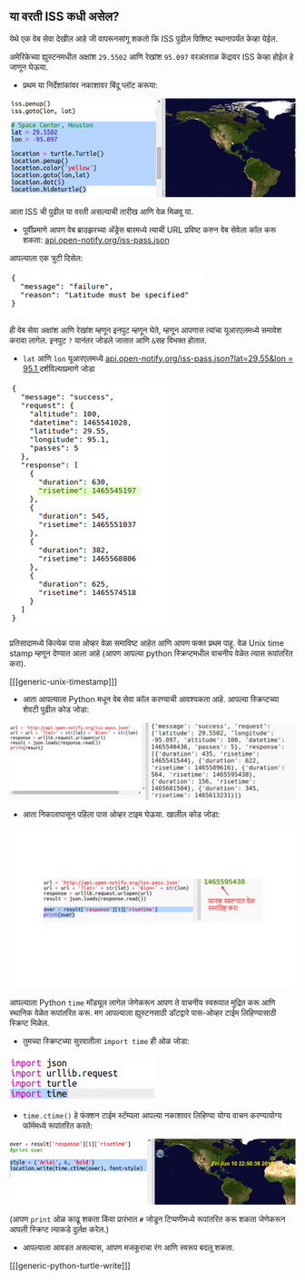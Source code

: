## या वरती ISS कधी असेल?

येथे एक वेब सेवा देखील आहे जी वापरूनसांगू शकतो कि ISS पुढील विशिष्ट स्थानापर्यंत केव्हा येईल.

अमेरिकेच्या ह्युस्टनमधील अक्षांश `29.5502` आणि रेखांश `95.097` वरअंतराळ केंद्रावर ISS केव्हा होईल हे जाणून घेऊया.

+ प्रथम या निर्देशांकांवर नकाशावर बिंदू प्लॉट करूया:

![screenshot](images/iss-houston.png)

आता ISS ची पुढील या वरती असल्याची तारीख आणि वेळ मिळवू या.

+ पूर्वीप्रमाणे आपण वेब ब्राउझरच्या अ‍ॅड्रेस बारमध्ये त्याची URL प्रविष्ट करुन वेब सेवेला कॉल करू शकता: <a href="http://api.open-notify.org/iss-pass.json" target="_blank"> api.open-notify.org/iss-pass.json </a>

आपल्याला एक त्रुटी दिसेल:

![screenshot](images/iss-pass-error.png)

ही वेब सेवा अक्षांश आणि रेखांश म्हणून इनपुट म्हणून घेते, म्हणून आपणास त्यांचा यूआरएलमध्ये समावेश करावा लागेल. इनपुट `?` यानंतर जोडले जातात आणि `&`सह विभक्त होतात.

+ `lat` आणि `lon` यूआरएलमध्ये <a href="http://api.open-notify.org/iss-pass.json?lat=29.55&lon=95.1" target="_blank"> api.open-notify.org/iss-pass.json?lat=29.55&lon = 95.1 </a>दर्शविल्याप्रमाणे जोडा

![screenshot](images/iss-passtimes.png)

प्रतिसादामध्ये कित्येक पास ओव्हर वेळा समाविष्ट आहेत आणि आपण फक्त प्रथम पाहू. वेळ Unix time stamp म्हणून देण्यात आला आहे (आपण आपल्या python स्क्रिप्टमधील वाचनीय वेळेत त्यास रूपांतरित करा).

[[[generic-unix-timestamp]]]

+ आता आपल्याला Python मधून वेब सेवा कॉल करण्याची आवश्यकता आहे. आपल्या स्क्रिप्टच्या शेवटी पुढील कोड जोडा:

![screenshot](images/iss-passover.png)

+ आता निकालापासून पहिला पास ओव्हर टाइम घेऊया. खालील कोड जोडा:

![screenshot](images/iss-print-pass.png)

आपल्याला Python `time` मॉड्यूल लागेल जेणेकरून आपण ते वाचनीय स्वरूपात मुद्रित करू आणि स्थानिक वेळेत रूपांतरित करू. मग आपल्याला ह्युस्टनसाठी डॉटद्वारे पास-ओव्हर टाईम लिहिण्यासाठी स्क्रिप्ट मिळेल.

+ तुमच्या स्क्रिप्टच्या सुरवातीला `import time` ही ओळ जोडा:

![screenshot](images/iss-time.png)

+ `time.ctime()` हे फंक्शन टाईम स्टॅम्पला आपल्या नकाशावर लिहिण्या योग्य वाचन करण्यायोग्य फॉर्ममध्ये रूपांतरित करते:

![screenshot](images/iss-pass-write.png)

(आपण `print` ओळ काढू शकता किंवा प्रारंभात `#` जोडून टिप्पणीमध्ये रूपांतरित करू शकता जेणेकरून आपली स्क्रिप्ट त्याकडे दुर्लक्ष करेल.)

+ आपल्याला आवडत असल्यास, आपण मजकूराचा रंग आणि स्वरूप बदलू शकता. 

[[[generic-python-turtle-write]]]